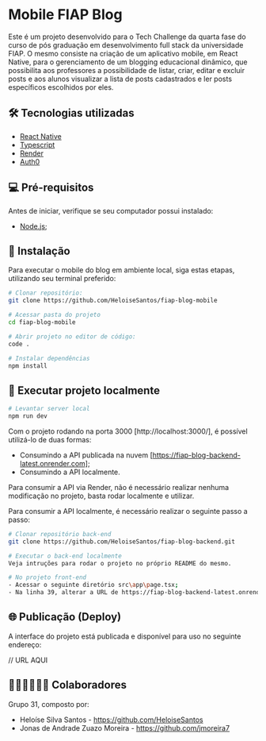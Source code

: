 # Mobile FIAP Blog

Este é um projeto desenvolvido para o Tech Challenge da quarta fase do curso de pós graduação em desenvolvimento full stack da universidade FIAP. O mesmo consiste na criação de um aplicativo mobile, em React Native, para o gerenciamento de um blogging educacional dinâmico, que possibilita aos professores a possibilidade de listar, criar, editar e excluir posts e aos alunos visualizar a lista de posts cadastrados e ler posts específicos escolhidos por eles.

## 🛠️ Tecnologias utilizadas

- [React Native](https://reactnative.dev/)
- [Typescript](https://www.typescriptlang.org/)
- [Render](https://render.com/)
- [Auth0](https://auth0.com/)

## 💻 Pré-requisitos

Antes de iniciar, verifique se seu computador possui instalado:

- [Node.js](https://nodejs.org/pt);

## 🔧 Instalação

Para executar o mobile do blog em ambiente local, siga estas etapas, utilizando seu terminal preferido:

```bash
# Clonar repositório:
git clone https://github.com/HeloiseSantos/fiap-blog-mobile

# Acessar pasta do projeto
cd fiap-blog-mobile

# Abrir projeto no editor de código:
code .

# Instalar dependências
npm install
```

## 🚀 Executar projeto localmente

```bash
# Levantar server local
npm run dev
```

Com o projeto rodando na porta 3000 [http://localhost:3000/], é possível utilizá-lo de duas formas:

- Consumindo a API publicada na nuvem [https://fiap-blog-backend-latest.onrender.com];
- Consumindo a API localmente. 

Para consumir a API via Render, não é necessário realizar nenhuma modificação no projeto, basta rodar localmente e utilizar. 

Para consumir a API localmente, é necessário realizar o seguinte passo a passo:

```bash
# Clonar repositório back-end
git clone https://github.com/HeloiseSantos/fiap-blog-backend.git

# Executar o back-end localmente
Veja intruções para rodar o projeto no próprio README do mesmo.

# No projeto front-end 
- Acessar o seguinte diretório src\app\page.tsx;
- Na linha 39, alterar a URL de https://fiap-blog-backend-latest.onrender.com/posts para http://localhost:3000/posts
```

## 🌐 Publicação (Deploy)

A interface do projeto está publicada e disponível para uso no seguinte endereço:

// URL AQUI

## 🧑🏻‍💻👩🏻‍💻 Colaboradores

Grupo 31, composto por:

- Heloíse Silva Santos - https://github.com/HeloiseSantos
- Jonas de Andrade Zuazo Moreira - https://github.com/jmoreira7
